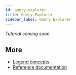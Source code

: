 ```yaml
---
id: query-explorer
title: Query Explorer
sidebar_label: Query Explorer
---
```


_Tutorial coming soon._

## More
- [Legend concepts](../overview/legend-glossary.md)
- [Reference documentation](../reference/legend-language)